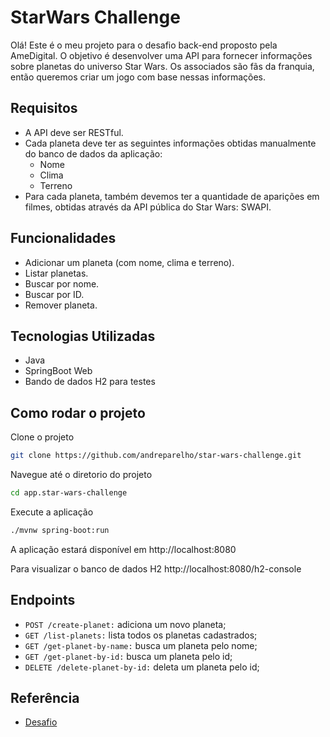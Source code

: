 
# StarWars Challenge

Olá! Este é o meu projeto para o desafio back-end proposto pela AmeDigital. O objetivo é desenvolver uma API para fornecer informações sobre planetas do universo Star Wars. Os associados são fãs da franquia, então queremos criar um jogo com base nessas informações.

## Requisitos
- A API deve ser RESTful.
- Cada planeta deve ter as seguintes informações obtidas manualmente do banco de dados da aplicação:
    - Nome
    - Clima
    - Terreno
- Para cada planeta, também devemos ter a quantidade de aparições em filmes, obtidas através da API pública do Star Wars: SWAPI.

## Funcionalidades
- Adicionar um planeta (com nome, clima e terreno).
- Listar planetas.
- Buscar por nome. 
- Buscar por ID.
- Remover planeta.

## Tecnologias Utilizadas
- Java
- SpringBoot Web
- Bando de dados H2 para testes




## Como rodar o projeto

Clone o projeto

```bash
git clone https://github.com/andreparelho/star-wars-challenge.git
```

Navegue até o diretorio do projeto
```bash
cd app.star-wars-challenge
```

Execute a aplicação
```bash
./mvnw spring-boot:run
```

A aplicação estará disponível em http://localhost:8080

Para visualizar o banco de dados H2
http://localhost:8080/h2-console

## Endpoints
- `POST /create-planet:` adiciona um novo planeta; 
- `GET /list-planets:` lista todos os planetas cadastrados;
- `GET /get-planet-by-name:` busca um planeta pelo nome;
- `GET /get-planet-by-id:` busca um planeta pelo id;
- `DELETE /delete-planet-by-id:` deleta um planeta pelo id;



## Referência

 - [Desafio](https://github.com/AmeDigital/challenge-back-end-hit)
